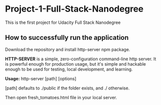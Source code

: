 # Project-1-Full-Stack-Nanodegree
This is the first project for Udacity Full Stack Nanodegree
## How to successfully run the application
Download the repository and install http-server npm package.

<b>HTTP-SERVER</b> is a simple, zero-configuration command-line http server. It is powerful enough for production usage, but it's simple and hackable enough to be used for testing, local development, and learning.

<b>Usage:</b>
 http-server [path] [options]
 
[path] defaults to ./public if the folder exists, and ./ otherwise.

Then open fresh_tomatoes.html file in your local server.
